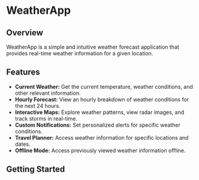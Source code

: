 # WeatherApp

## Overview

WeatherApp is a simple and intuitive weather forecast application that provides real-time weather information for a given location.

## Features

- **Current Weather:** Get the current temperature, weather conditions, and other relevant information.
- **Hourly Forecast:** View an hourly breakdown of weather conditions for the next 24 hours.
- **Interactive Maps:** Explore weather patterns, view radar images, and track storms in real-time.
- **Custom Notifications:** Set personalized alerts for specific weather conditions.
- **Travel Planner:** Access weather information for specific locations and dates.
- **Offline Mode:** Access previously viewed weather information offline.

## Getting Started


